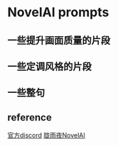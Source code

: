 # NovelAI prompts

## 一些提升画面质量的片段

## 一些定调风格的片段

## 一些整句



## reference

[官方discord](https://discord.gg/42VT8pw9)
[胧雨夜NovelAI](https://www.yuque.com/longyuye/lmgcwy/)